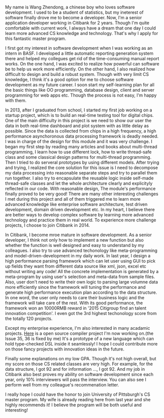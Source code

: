 My name is Wang Zhendong, a chinese boy who loves software development. I used to be a student of statistics, but my ineterest of software finally drove me to become a developer. Now, I'm a senior application developer working in Citibank for 2 years. Though I'm quite comfortable with current work, I always have a dream that one day I could learn more advanced CS knowledge and technology. That's why I apply for this fantastic master program.

I first got my interest in software development when I was working as an intern in BASF. I developed a little automatic reporting generation system there and helped my collegues get rid of the time-consuming manual report works. On the one hand, I was excited to realize how powerful can software be to help us work more efficiently. On the other hand, I also realized how difficult to design and build a robust system. Though with very limit CS knowledge, I think it's a good option for me to choose software development as my future career. I soon start my self-learning plan for all the basic things like OO programming, database design, client and server programming for web apps etc. Though the process is not easy, I'm happy with them.


In 2013, after I graduated from school, I started my first job working on a startup project, which is to build an real-time testing tool for digital chips. One of the main difficulty in this project is we need to show our user the data in both real-time dashboard and plot system with as little delay as possible. Since the data is collected from chips in a high frequency, a high performance asynchoronous data processing framework is deadly needed. I was in charge of the design for this module and it was very challenge. I began my first step by reading many articles and books about multi-thread programming, I learn how to use different lock, how to write thread-safe class and some classical design patterns for multi-thread programming. Then I tried to do serveral prototypes by using different models. After trying and trying, I realized the core solution for this issue is I need to decompose my data processing into reasonable separate steps and try to parallel them run together. I also try to encapsulate the reusable logic inside self-made thread-safe classes and let the whole architecture clearly and explicityly reflected in our code. With reasonable design, The  module's performance finally proved to be very good! There are many other interesting challenges I met during this project and all of them triggered me to learn more advanced knowledge like enterprise software architecture, test driven development, domain driven development etc. In my heart, I believe there are better ways to develop complex software by learning more advanced technology and practice them in real world. To experience more challenge projects, I choose to join Citibank in 2014.

In Citibank, I become mroe mature in software development. As a senior developer, I think not only how to implement a new function but also whether the function is well designed and easy to understand by my colleagues. I also try to use advanced techonology like meta-programming and model-driven-development in my daily work. In last year, I design a high performance parsing framework  which can let user using GUI to pick up fields they want from different data source like xml, json, excel etc without writing any code! All the concrete implementation is generated by a meta-program by using user's selection and meta-data from sample files. Also, user don't need to write their own logic to parsing large volumne data more efficiently since the framework will tuning the performance and generate high performance execution plan according to the data structure. In one word, the user only needs to care their business logic and the framework will take care of the rest. With its good performance, the framework won an 10000RMB reward in '2015 Citigroup find an talent innovation competition'. I even got the 3rd highest techonology score from the totally 120 projects. 

Except my enterprise experience, I'm also interested in many acadamic projects. [Here](https://github.com/wyvernlang/wyvern) is a open source compiler project I'm now working on.(the Issue 35, 36 is fixed by me) It's a prototype of a new language which can hold type-checked DSL inside it seamlessly! I hope I could contribute more on those fancy projects with innovation ideas in the future. 

Finally some explanations on my low GPA. Though it's not high overall, but my score on those CS related classes are very high. For example, for the data structure, I got 92 and for information ..., I got 92. And my job in Citibank also best proves my ability on software development since each year, only 10% interviewers will pass the interview. You can also see I perform well from my colleague's recommenation letter.

I really hope I could have the honor to join University of Pittsburgh's CS master program. My wife is already reading here from last year and she highly recommends it! I believe the program will be both useful and interesting! 


